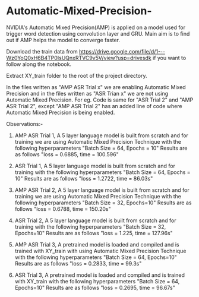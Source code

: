 # Automatic-Mixed-Precision-
NVIDIA's Automatic Mixed Precision(AMP) is applied on a model used for trigger word detection using convolution layer and GRU. Main aim is to find out if AMP helps the model to converge faster.

Download the train data from https://drive.google.com/file/d/1---Wz0YoQ0xH6B4TP0IsUQnxRTVC9v5V/view?usp=drivesdk if you want to follow along the notebook.

Extract XY_train folder to the root of the project directory.


In the files written as "AMP ASR Trial x" we are enabling Automatic Mixed Precision and in the files written as "ASR Trian x" we are not using Automatic Mixed Precision.
For eg. Code is same for "ASR Trial 2" and "AMP ASR Trial 2", except "AMP ASR Trial 2" has an added line of code where Automatic Mixed Precision is being enabled.

Observations:-

1. AMP ASR Trial 1, A 5 layer language model is built from scratch and for training we are using Automatic Mixed Precision Technique with the following hyperparameters "Batch Size = 64, Epochs = 10" Results are as follows "loss = 0.6885, time = 100.596"

2. ASR Trial 1, A 5 layer language model is built from scratch and for training with the following hyperparameters "Batch Size = 64, Epochs = 10" Results are as follows "loss = 1.2722, time = 86.03s"

3. AMP ASR Trial 2, A 5 layer language model is built from scratch and for training we are using Automatic Mixed Precision Technique with the following hyperparameters "Batch Size = 32, Epochs=10" Results are as follows  "loss = 0.6788, time = 150.20s"

4. ASR Trial 2, A 5 layer language model is built from scratch and for training with the following hyperparameters "Batch Size = 32, Epochs=10" Results are as follows "loss = 1.225, time = 127.96s"

5. AMP ASR Trial 3, A pretrained model is loaded and compiled and is trained with  XY_train with using Automatic Mixed Precision Technique with the following hyperparameters "Batch Size = 64, Epochs=10" Results are as follows  "loss = 0.2833, time = 99.3s"

6. ASR Trial 3, A pretrained model is loaded and compiled and is trained with XY_train with the following hyperparameters "Batch Size = 64, Epochs=10" Results are as follows "loss = 0.2695, time = 96.67s"
